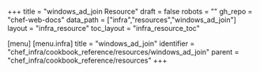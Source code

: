 +++
title = "windows_ad_join Resource"
draft = false
robots = ""
gh_repo = "chef-web-docs"
data_path = ["infra","resources","windows_ad_join"]
layout = "infra_resource"
toc_layout = "infra_resource_toc"

[menu]
  [menu.infra]
    title = "windows_ad_join"
    identifier = "chef_infra/cookbook_reference/resources/windows_ad_join"
    parent = "chef_infra/cookbook_reference/resources"
+++

<!-- The contents of this page are automatically generated from the windows_ad_join.yaml file in the data directory. -->
<!-- To suggest a change, edit the https://github.com/chef/chef/blob/main/lib/chef/resource/windows_ad_join.rb file
      and submit a pull request to the https://github.com/chef/chef repository. -->
